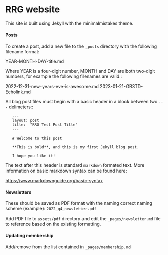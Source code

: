 # RRG website

This site is built using Jekyll with the minimalmistakes theme.

#### Posts

To create a post, add a new file to the ```_posts``` directory with the following filename format:

YEAR-MONTH-DAY-title.md

Where YEAR is a four-digit number, MONTH and DAY are both two-digit numbers, for example the following filenames are valid::

   2022-12-31-new-years-eve-is-awesome.md
   2023-01-21-GB3TD-Echolink.md

All blog post files must begin with a basic header in a block between two ```---``` delimeters::

```
   ---
   layout: post
   title:  "RRG Test Post Title"
   ---

   # Welcome to this post

   **This is bold**, and this is my first Jekyll blog post.

   I hope you like it!
```

The text after this header is standard ``markdown`` formated text. More information on basic markdown syntax can be found here:

https://www.markdownguide.org/basic-syntax

#### Newsletters

These should be saved as PDF format with the naming correct naming scheme (example): ```2022_q4_newsletter.pdf```

Add PDF file to ```assets/pdf``` directory and edit the ```_pages/newsletter.md``` file to reference based on the existing formatting.  

#### Updating membership

Add/remove from the list contained in ```_pages/membership.md``` 

